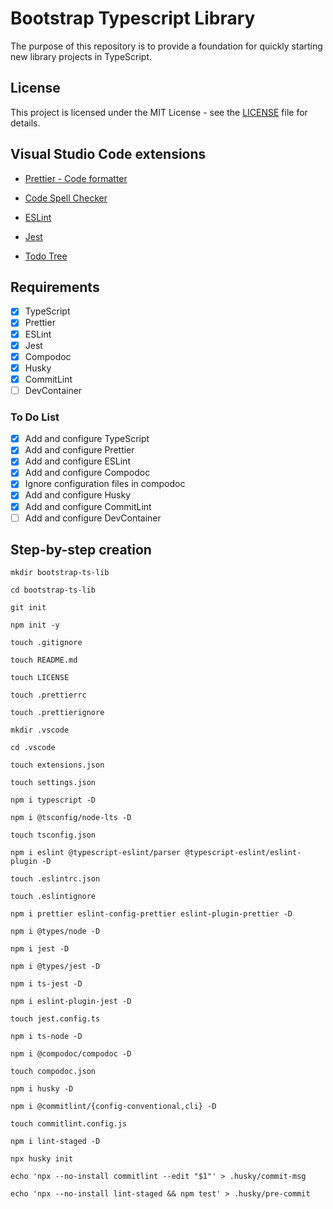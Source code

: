 # Bootstrap Typescript Library

The purpose of this repository is to provide a foundation for quickly starting new library projects in TypeScript.

## License

This project is licensed under the MIT License - see the [LICENSE](LICENSE) file for details.

## Visual Studio Code extensions

- [Prettier - Code formatter](https://marketplace.visualstudio.com/items?itemName=esbenp.prettier-vscode)

- [Code Spell Checker](https://marketplace.visualstudio.com/items?itemName=streetsidesoftware.code-spell-checker)

- [ESLint](https://marketplace.visualstudio.com/items?itemName=dbaeumer.vscode-eslint)

- [Jest](https://marketplace.visualstudio.com/items?itemName=Orta.vscode-jest)

- [Todo Tree](https://marketplace.visualstudio.com/items?itemName=Gruntfuggly.todo-tree)

## Requirements

- [x] TypeScript
- [x] Prettier
- [x] ESLint
- [x] Jest
- [x] Compodoc
- [x] Husky
- [x] CommitLint
- [ ] DevContainer

### To Do List

- [x] Add and configure TypeScript
- [x] Add and configure Prettier
- [x] Add and configure ESLint
- [x] Add and configure Compodoc
- [x] Ignore configuration files in compodoc
- [x] Add and configure Husky
- [x] Add and configure CommitLint
- [ ] Add and configure DevContainer

## Step-by-step creation

`mkdir bootstrap-ts-lib`

`cd bootstrap-ts-lib`

`git init`

`npm init -y`

`touch .gitignore`

`touch README.md`

`touch LICENSE`

`touch .prettierrc`

`touch .prettierignore`

`mkdir .vscode`

`cd .vscode`

`touch extensions.json`

`touch settings.json`

`npm i typescript -D`

`npm i @tsconfig/node-lts -D`

`touch tsconfig.json`

`npm i eslint @typescript-eslint/parser @typescript-eslint/eslint-plugin -D`

`touch .eslintrc.json`

`touch .eslintignore`

`npm i prettier eslint-config-prettier eslint-plugin-prettier -D`

`npm i @types/node -D`

`npm i jest -D`

`npm i @types/jest -D`

`npm i ts-jest -D`

`npm i eslint-plugin-jest -D`

`touch jest.config.ts`

`npm i ts-node -D`

`npm i @compodoc/compodoc -D`

`touch compodoc.json`

`npm i husky -D`

`npm i @commitlint/{config-conventional,cli} -D`

`touch commitlint.config.js`

`npm i lint-staged -D`

`npx husky init`

`echo 'npx --no-install commitlint --edit "$1"' > .husky/commit-msg`

`echo 'npx --no-install lint-staged && npm test' > .husky/pre-commit`
